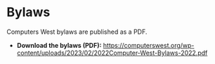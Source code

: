 # Bylaws

Computers West bylaws are published as a PDF.

- **Download the bylaws (PDF):** https://computerswest.org/wp-content/uploads/2023/02/2022Computer-West-Bylaws-2022.pdf

